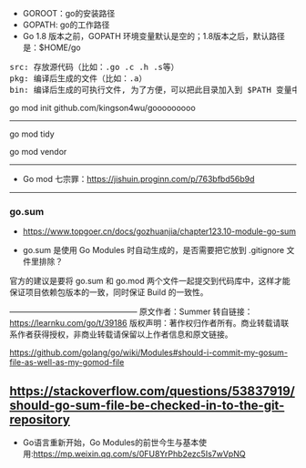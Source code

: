 + GOROOT：go的安装路径
+ GOPATH: go的工作路径
+ Go 1.8 版本之前，GOPATH 环境变量默认是空的；1.8版本之后，默认路径是：$HOME/go
<pre>
src: 存放源代码（比如：.go .c .h .s等）
pkg: 编译后生成的文件（比如：.a）
bin: 编译后生成的可执行文件, 为了方便，可以把此目录加入到 $PATH 变量中，如果有多个gopath，那么使用${GOPATH//://bin:}/bin添加所有的bin目录
</pre>

go mod init github.com/kingson4wu/gooooooooo

---

go mod tidy

go mod vendor

---

+ Go mod 七宗罪：<https://jishuin.proginn.com/p/763bfbd56b9d>


---

### go.sum
+ <https://www.topgoer.cn/docs/gozhuanjia/chapter123.10-module-go-sum>

+ go.sum 是使用 Go Modules 时自动生成的，是否需要把它放到 .gitignore 文件里排除？

官方的建议是要将 go.sum 和 go.mod 两个文件一起提交到代码库中，这样才能保证项目依赖包版本的一致，同时保证 Build 的一致性。

————————————————
原文作者：Summer
转自链接：https://learnku.com/go/t/39186
版权声明：著作权归作者所有。商业转载请联系作者获得授权，非商业转载请保留以上作者信息和原文链接。

https://github.com/golang/go/wiki/Modules#should-i-commit-my-gosum-file-as-well-as-my-gomod-file


https://stackoverflow.com/questions/53837919/should-go-sum-file-be-checked-in-to-the-git-repository
---

+ Go语言重新开始，Go Modules的前世今生与基本使用:<https://mp.weixin.qq.com/s/0FU8YrPhb2ezc5Is7wVpNQ>

